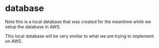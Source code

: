 # database
Note this is a local database that was created for the meantime while we setup the database in AWS.

This local database will be very similar to what we are trying to implement on AWS.